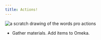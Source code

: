 ```yaml
---
title: Actions!
---
```


<img src="/course-in-a-box/img/pro_actions.png" alt="a scratch drawing of the words pro actions" class="img-fluid">

- Gather materials. Add items to Omeka.
